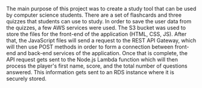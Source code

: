 The main purpose of this project was to create a study tool that can be used by computer science students. There are a set of flashcards and three quizzes that students can use to study.
In order to save the user data from the quizzes, a few AWS services were used. The S3 bucket was used to store the files for the front-end of the application (HTML, CSS, JS). After that,
the JavaScript files will send a request to the REST API Gateway, which will then use POST methods in order to form a connection between front-end and back-end services of the application.
Once that is complete, the API request gets sent to the Node.js Lambda function which will then process the player's first name, score, and the total number of questions answered.
This information gets sent to an RDS instance where it is securely stored.
